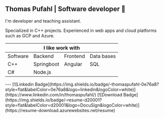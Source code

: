 ## Thomas Pufahl | Software developer 🚀 

I'm developer and teaching assistant.

Specialized in C++ projects. 
Experienced in web apps and cloud platforms such as GCP and Azure.

<table >
    <thead>
        <tr>
            <th colspan="4">I like work with</th>
        </tr>
    </thead>
    <tbody>
        <tr>
            <td>Software</td>
            <td>Backend</td>
            <td>Frontend</td>
            <td>Data bases</td>
        </tr>
        <tr>
            <td>C++</td>
            <td>Springboot</td>
            <td>Angular</td>
            <td>SQL</td>
        </tr>
		<tr>
            <td>C#</td>
            <td>Node.js</td>
            <td></td>
            <td></td>
        </tr>
    </tbody>
</table>
---
[![Linkedin Badge](https://img.shields.io/badge/-thomaspufahl-0e76a8?style=flat&labelColor=0e76a8&logo=linkedin&logoColor=white)](https://www.linkedin.com/in/thomaspufahl/) [![Download Badge](https://img.shields.io/badge/-resume-d20001?style=flat&labelColor=d20001&logo=DocuSign&logoColor=white)](https://resume-download.azurewebsites.net/resume)